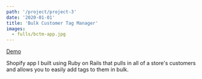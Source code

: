 ```yaml
---
path: '/project/project-3'
date: '2020-01-01'
title: 'Bulk Customer Tag Manager'
images:
  - fulls/bctm-app.jpg
---
```

<a href="https://www.youtube.com/watch?v=4A645cuX_kg" target="_blank">Demo</a>

Shopify app I built using Ruby on Rails that pulls in all of a store's customers and allows you to easily add tags to them in bulk.